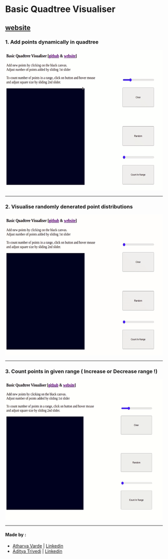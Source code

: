 # Basic Quadtree Visualiser 
## [website](https://quadtree.herokuapp.com/)

### 1. Add points dynamically in quadtree  
<img src="https://github.com/ad1tyat/quadtree/blob/master/videos/op1.gif" width="600" height="450" />  
<hr>  

### 2. Visualise randomly denerated point distributions  
<img src="https://github.com/ad1tyat/quadtree/blob/master/videos/op2.gif" width="600" height="450" />  
<hr>  

### 3. Count points in given range ( Increase or Decrease range !)  
<img src="https://github.com/ad1tyat/quadtree/blob/master/videos/op3.gif" width="600" height="450" />  
<hr>


#### Made by :
- [Atharva Varde](https://github.com/varde2407) | [Linkedin](https://www.linkedin.com/in/atharva-varde-643a05197/) 
- [Aditya Trivedi](https://github.com/ad1tyat) | [Linkedin](https://www.linkedin.com/in/trivedi-aditya/) 

